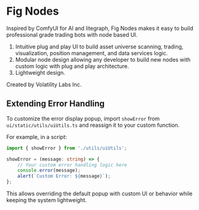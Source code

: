 # Fig Nodes

Inspired by ComfyUI for AI and litegraph, Fig Nodes makes it easy to build professional grade trading bots with node based UI.

1. Intuitive plug and play UI to build asset universe scanning, trading, visualization, position management, and data services logic. 
2. Modular node design allowing any developer to build new nodes with custom logic with plug and play architecture. 
3. Lightweight design.

Created by Volatility Labs Inc. 

## Extending Error Handling

To customize the error display popup, import `showError` from `ui/static/utils/uiUtils.ts` and reassign it to your custom function.

For example, in a script:

```typescript
import { showError } from './utils/uiUtils';

showError = (message: string) => {
    // Your custom error handling logic here
    console.error(message);
    alert(`Custom Error: ${message}`);
};
```

This allows overriding the default popup with custom UI or behavior while keeping the system lightweight. 